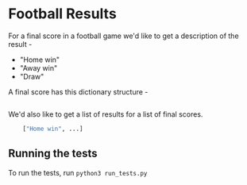 # Football Results

For a final score in a football game we'd like to get a description of the result -
- "Home win"
- "Away win"
- "Draw"

A final score has this dictionary structure -

```python

```
We'd also like to get a list of results for a list of final scores.

```python
    ["Home win", ...]
```

## Running the tests

To run the tests, run `python3 run_tests.py`

